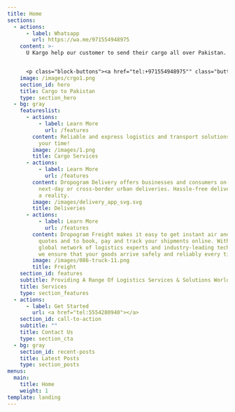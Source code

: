 ```yaml
---
title: Home
sections:
  - actions:
      - label: Whatsapp
        url: https://wa.me/971554948975
    content: >-
      U Kargo help our customer to send their cargo all over Pakistan.


      <p class="block-buttons"><a href="tel:+971554948975"" class="button white large"> Call us </a></p>
    image: /images/crgo1.png
    section_id: hero
    title: Cargo to Pakistan
    type: section_hero
  - bg: gray
    featureslist:
      - actions:
          - label: Learn More
            url: /features
        content: Reliable and express logistics and transport solutions That no waste
          your time!
        image: /images/1.png
        title: Cargo Services
      - actions:
          - label: Learn More
            url: /features
        content: Dropogram Delivery offers businesses and consumers on-demand, same-day,
          next-day or cross-border urban deliveries. Hassle-free delivery is now
          a reality.
        image: /images/delivery_app_svg.svg
        title: Deliveries
      - actions:
          - label: Learn More
            url: /features
        content: Dropogram Freight makes it easy to get instant air and ocean freight
          quotes and to book, pay and track your shipments online. With our
          global network of logistics experts and industry-leading technology,
          we ensure that your goods arrive safely and reliably every time.
        image: /images/086-truck-11.png
        title: Freight
    section_id: features
    subtitle: Providing A Range Of Logistics Services & Solutions Worldwide
    title: Services
    type: section_features
  - actions:
      - label: Get Started
        url: <a href="tel:5554280940"></a>
    section_id: call-to-action
    subtitle: ""
    title: Contact Us
    type: section_cta
  - bg: gray
    section_id: recent-posts
    title: Latest Posts
    type: section_posts
menus:
  main:
    title: Home
    weight: 1
template: landing
---
```

